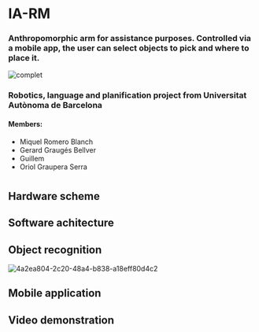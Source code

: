 # IA-RM
### Anthropomorphic arm for assistance purposes. Controlled via a mobile app, the user can select objects to pick and where to place it.

![complet](https://user-images.githubusercontent.com/49688038/116916362-83492400-ac4d-11eb-8e5a-c14069ae2904.PNG)
### Robotics, language and planification project from Universitat Autònoma de Barcelona
#### Members:
- Miquel Romero Blanch
- Gerard Graugés Bellver
- Guillem
- Oriol Graupera Serra


#
## Hardware scheme


## Software achitecture


## Object recognition
![4a2ea804-2c20-48a4-b838-a18eff80d4c2](https://user-images.githubusercontent.com/48658941/119167536-4019ee00-ba60-11eb-8d70-53593fbc1241.jpg)


## Mobile application


## Video demonstration
